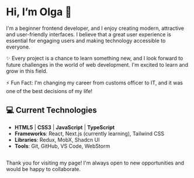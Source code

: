 # Hi, I’m Olga 👋
I'm a beginner frontend developer, and I enjoy creating modern, attractive and user-friendly interfaces. I believe that a great user experience is essential for engaging users and making technology accessible to everyone. 

✨ Every project is a chance to learn something new, and I look forward to future challenges in the world of web development. I'm excited to learn and grow in this field.

⚡ Fun Fact: I'm changing my career from customs officer to IT, and it was one of the best decisions of my life!

## 💻 Current Technologies
- **HTML5** | **CSS3** | **JavaScript** | **TypeScript**
- **Frameworks**: React, Next.js (currently learning), Tailwind CSS
- **Libraries**: Redux, MobX, Shadcn UI
- **Tools**: Git, GitHub, VS Code, WebStorm

## 

Thank you for visiting my page! I'm always open to new opportunities and would be happy to collaborate.
